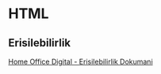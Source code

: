 # HTML

## Erisilebilirlik
[Home Office Digital - Erisilebilirlik Dokumani](assets/Erisilebilirlik_sunum.pdf)